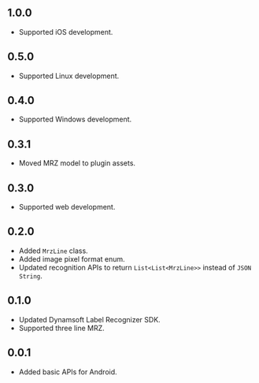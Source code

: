 ## 1.0.0
- Supported iOS development.

## 0.5.0
- Supported Linux development.

## 0.4.0
- Supported Windows development.

## 0.3.1
- Moved MRZ model to plugin assets.
 
## 0.3.0
- Supported web development.

## 0.2.0
- Added `MrzLine` class.
- Added image pixel format enum.
- Updated recognition APIs to return `List<List<MrzLine>>` instead of `JSON String`.

## 0.1.0

* Updated Dynamsoft Label Recognizer SDK.
* Supported three line MRZ.

## 0.0.1

* Added basic APIs for Android.
